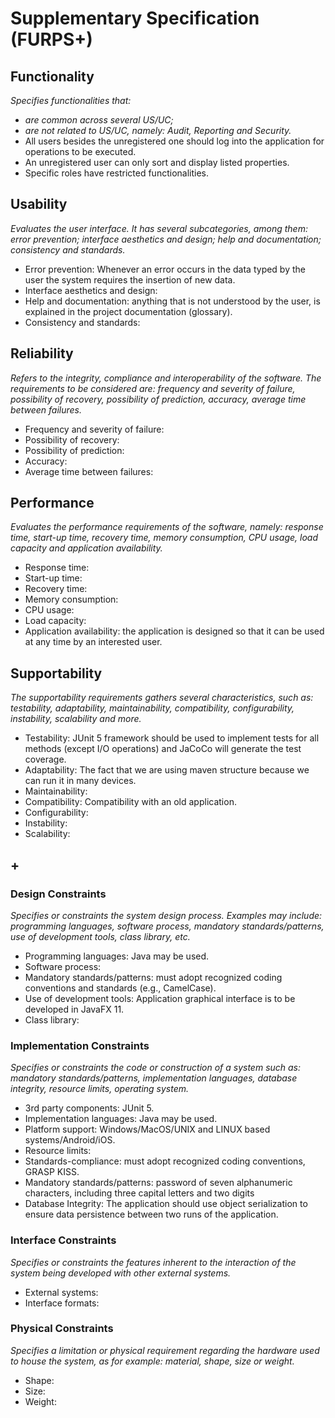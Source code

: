 # Supplementary Specification (FURPS+)

## Functionality

_Specifies functionalities that:_

- _are common across several US/UC;_
- _are not related to US/UC, namely: Audit, Reporting and Security._
- All users besides the unregistered one should log into the application for operations to be executed.
- An unregistered user can only sort and display listed properties.
- Specific roles have restricted functionalities.

## Usability 

_Evaluates the user interface. It has several subcategories,
among them: error prevention; interface aesthetics and design; help and
documentation; consistency and standards._

- Error prevention: Whenever an error occurs in the data typed by the user the system requires the insertion of new data.
- Interface aesthetics and design:
- Help and documentation: anything that is not understood by the user, is explained in the project documentation (glossary).
- Consistency and standards:

## Reliability
_Refers to the integrity, compliance and interoperability of the software. The requirements to be considered are: frequency and severity of failure, possibility of recovery, possibility of prediction, accuracy, average time between failures._

- Frequency and severity of failure:
- Possibility of recovery: 
- Possibility of prediction: 
- Accuracy: 
- Average time between failures:

## Performance
_Evaluates the performance requirements of the software, namely: response time, start-up time, recovery time, memory consumption, CPU usage, load capacity and application availability._

- Response time: 
- Start-up time: 
- Recovery time:
- Memory consumption:
- CPU usage: 
- Load capacity:
- Application availability: the application is designed so that it can be used at any time by an interested user.

## Supportability
_The supportability requirements gathers several characteristics, such as:
testability, adaptability, maintainability, compatibility,
configurability, instability, scalability and more._ 

- Testability: JUnit 5 framework should be used to implement tests for all methods (except I/O operations) and JaCoCo will generate the test coverage.
- Adaptability: The fact that we are using maven structure because we can run it in many devices.
- Maintainability: 
- Compatibility: Compatibility with an old application.
- Configurability:
- Instability:
- Scalability:


## +

### Design Constraints

_Specifies or constraints the system design process. Examples may include: programming languages, software process, mandatory standards/patterns, use of development tools, class library, etc._

- Programming languages: Java may be used.
- Software process: 
- Mandatory standards/patterns: must adopt recognized coding conventions and standards (e.g., CamelCase).
- Use of development tools: Application graphical interface is to be developed in JavaFX 11.
- Class library:


### Implementation Constraints

_Specifies or constraints the code or construction of a system such as: mandatory standards/patterns, implementation languages,
database integrity, resource limits, operating system._

- 3rd party components: JUnit 5.
- Implementation languages: Java may be used.
- Platform support: Windows/MacOS/UNIX and LINUX based systems/Android/iOS.
- Resource limits:
- Standards-compliance: must adopt recognized coding conventions, GRASP KISS.
- Mandatory standards/patterns: password of seven alphanumeric characters, including three capital letters and two digits
- Database Integrity: The application should use object serialization to ensure data persistence between two runs of the application.

### Interface Constraints
_Specifies or constraints the features inherent to the interaction of the
system being developed with other external systems._

- External systems:
- Interface formats:

### Physical Constraints

_Specifies a limitation or physical requirement regarding the hardware used to house the system, as for example: material, shape, size or weight._

- Shape:
- Size:
- Weight:
